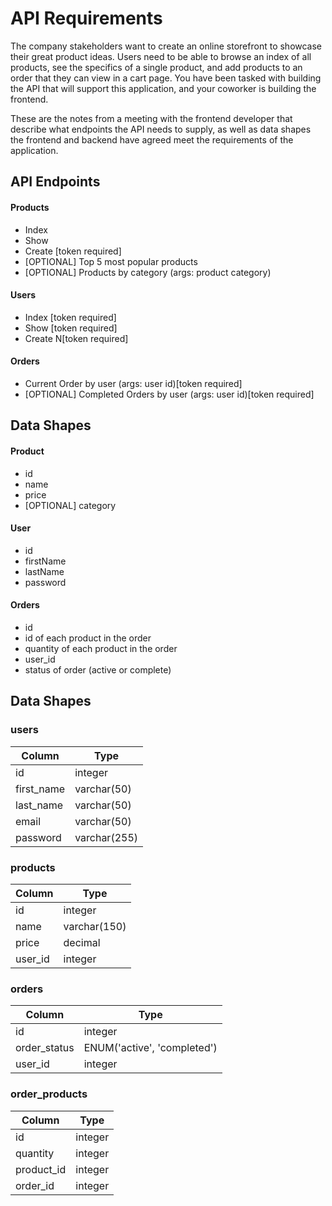 # API Requirements

The company stakeholders want to create an online storefront to showcase their great product ideas. Users need to be able to browse an index of all products, see the specifics of a single product, and add products to an order that they can view in a cart page. You have been tasked with building the API that will support this application, and your coworker is building the frontend.

These are the notes from a meeting with the frontend developer that describe what endpoints the API needs to supply, as well as data shapes the frontend and backend have agreed meet the requirements of the application.

## API Endpoints

#### Products

-  Index
-  Show
-  Create [token required]
-  [OPTIONAL] Top 5 most popular products
-  [OPTIONAL] Products by category (args: product category)

#### Users

-  Index [token required]
-  Show [token required]
-  Create N[token required]

#### Orders

-  Current Order by user (args: user id)[token required]
-  [OPTIONAL] Completed Orders by user (args: user id)[token required]

## Data Shapes

#### Product

-  id
-  name
-  price
-  [OPTIONAL] category

#### User

-  id
-  firstName
-  lastName
-  password

#### Orders

-  id
-  id of each product in the order
-  quantity of each product in the order
-  user_id
-  status of order (active or complete)

## Data Shapes

### users

| Column     | Type         |
| ---------- | ------------ |
| id         | integer      |
| first_name | varchar(50)  |
| last_name  | varchar(50)  |
| email      | varchar(50)  |
| password   | varchar(255) |

### products

| Column  | Type         |
| ------- | ------------ |
| id      | integer      |
| name    | varchar(150) |
| price   | decimal      |
| user_id | integer      |

### orders

| Column       | Type                        |
| ------------ | --------------------------- |
| id           | integer                     |
| order_status | ENUM('active', 'completed') |
| user_id      | integer                     |

### order_products

| Column     | Type    |
| ---------- | ------- |
| id         | integer |
| quantity   | integer |
| product_id | integer |
| order_id   | integer |
